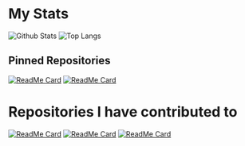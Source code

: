 # My Stats
![Github Stats](https://github-readme-stats.vercel.app/api?username=TwistedAsylumMC&show_icons=true&count_private=true)
![Top Langs](https://github-readme-stats.vercel.app/api/top-langs/?username=TwistedAsylumMC&langs_count=4&layout=compact)

## Pinned Repositories
[![ReadMe Card](https://github-readme-stats.vercel.app/api/pin/?username=TwistedAsylumMC&repo=BetterVoting)](https://github.com/TwistedAsylumMC/BetterVoting)
[![ReadMe Card](https://github-readme-stats.vercel.app/api/pin/?username=TwistedAsylumMC&repo=Scoreboards)](https://github.com/TwistedAsylumMC/Scoreboards)

# Repositories I have contributed to
[![ReadMe Card](https://github-readme-stats.vercel.app/api/pin/?username=df-mc&repo=dragonfly)](https://github.com/df-mc/dragonfly)
[![ReadMe Card](https://github-readme-stats.vercel.app/api/pin/?username=Sandertv&repo=gophertunnel)](https://github.com/Sandertv/gophertunnel)
[![ReadMe Card](https://github-readme-stats.vercel.app/api/pin/?username=pmmp&repo=PocketMine-MP)](https://github.com/pmmp/PocketMine-MP)
